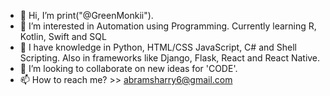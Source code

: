 - 👋 Hi, I’m print("@GreenMonkii").
- 👀 I’m interested in Automation using Programming. Currently learning R, Kotlin, Swift and SQL
- 🌱 I have knowledge in Python, HTML/CSS JavaScript, C# and Shell Scripting. Also in frameworks like Django, Flask, React and React Native.
- 💞️ I’m looking to collaborate on new ideas for 'CODE'.
- 📫 How to reach me? >> abramsharry6@gmail.com

<!---
GreenMonkii/GreenMonkii is a ✨ special ✨ repository because its `README.md` (this file) appears on your GitHub profile.
You can click the Preview link to take a look at your changes.
--->
